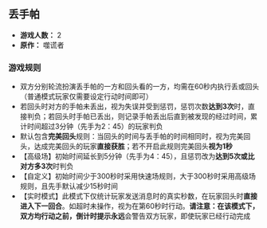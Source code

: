 ## 丢手帕

- **游戏人数：** 2
- **原作：** 噬谎者

### 游戏规则
- 双方分别轮流扮演丢手帕的一方和回头看的一方，均需在60秒内执行丢或回头（普通模式玩家仅需要设定行动时间即可）
- 若回头时对方的手帕未丢出，视为失误并受到惩罚，惩罚次数**达到3次**时，直接判负；若回头时手帕已丢出，则记录手帕丢出后直到被发现的经过时间，累计时间超过3分钟（先手为2：45）的玩家判负
- 默认包含**完美回头**规则：当回头的时间与丢手帕的时间相同时，视为完美回头，达成完美回头的玩家**直接获胜**；若不开启此规则完美回头**视为1秒**
- 【高级场】初始时间延长到5分钟（先手为4：45），且惩罚改为**达到5次或比对方多3次**时判负
- 【自定义】初始时间少于300秒时采用快速场规则，大于300秒时采用高级场规则，且先手默认减少15秒时间
- 【实时模式】此模式下仅统计玩家发送消息时的真实秒数，在玩家回头时**直接进入下一回合**。如超时未操作，视为在第60秒时行动。**请注意：**在该模式下，双方均行动之前，倒计时提示**永远**会警告双方玩家，即使玩家已经行动完成
